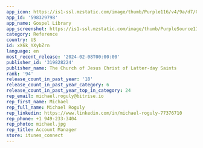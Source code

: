 ```yaml
---
app_icon: https://is1-ssl.mzstatic.com/image/thumb/Purple116/v4/9a/d7/02/9ad702b1-efcc-ac04-e2f9-0472885eb985/AppIcon-0-0-1x_U007epad-0-0-85-220.png/1024x1024bb.png
app_id: '598329798'
app_name: Gospel Library
app_screenshot: https://is1-ssl.mzstatic.com/image/thumb/PurpleSource116/v4/b5/3f/7e/b53f7e01-392f-a390-8bef-3eba79c78605/c5e0b616-8f51-4a2c-8da1-c222e5a1db6c_Simulator_Screenshot_-_iPhone_8_Plus_-_2023-04-12_at_13.21.23.png/1242x2208bb.png
category: Reference
country: US
id: xX6k_YXybZrn
language: en
most_recent_release: '2024-02-08T00:00:00'
publisher_id: '319828224'
publisher_name: The Church of Jesus Christ of Latter-day Saints
rank: '94'
release_count_in_past_year: '18'
release_count_in_past_year_category: 6
release_count_in_past_year_top_in_category: 24
rep_email: michael.roguly@bitrise.io
rep_first_name: Michael
rep_full_name: Michael Roguly
rep_linkedin: https://www.linkedin.com/in/michael-roguly-77376710
rep_phone: +1 949-233-3404
rep_photo: michael.jpg
rep_title: Account Manager
store: itunes_connect
---
```

